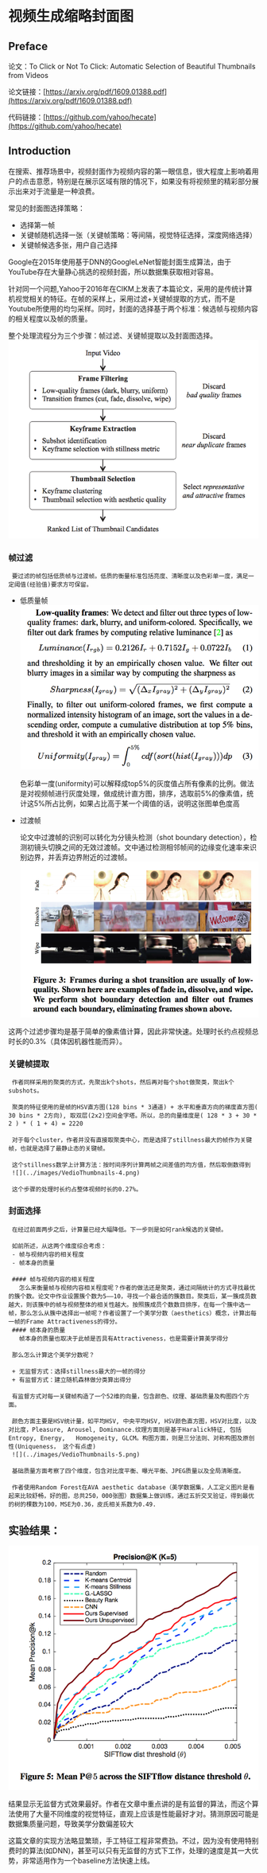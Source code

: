 # 视频生成缩略封面图

## Preface

论文：To Click or Not To Click: Automatic Selection of Beautiful Thumbnails from Videos

论文链接：[https://arxiv.org/pdf/1609.01388.pdf](https://arxiv.org/pdf/1609.01388.pdf)

代码链接：[https://github.com/yahoo/hecate](https://github.com/yahoo/hecate)

## Introduction

   在搜索、推荐场景中，视频封面作为视频内容的第一眼信息，很大程度上影响着用户的点击意愿，特别是在展示区域有限的情况下，如果没有将视频里的精彩部分展示出来对于流量是一种浪费。

   常见的封面图选择策略：
   * 选择第一帧
   * 关键帧随机选择一张（关键帧策略：等间隔，视觉特征选择，深度网络选择）
   * 关键帧候选多张，用户自己选择

   Google在2015年使用基于DNN的GoogleLeNet智能封面生成算法，由于YouTube存在大量静心挑选的视频封面，所以数据集获取相对容易。

   针对同一个问题,Yahoo于2016年在CIKM上发表了本篇论文，采用的是传统计算机视觉相关的特征。在帧的采样上，采用过滤+关键帧提取的方式，而不是Youtube所使用的均匀采样。同时，封面的选择基于两个标准：候选帧与视频内容的相关程度以及帧的质量。

   整个处理流程分为三个步骤：帧过滤、关键帧提取以及封面图选择。
   ![视频缩略图生成流程](../images/VedioThumbnails-diagram-1.png)

   ### 帧过滤
     要过滤的帧包括低质帧与过渡帧。低质的衡量标准包括亮度、清晰度以及色彩单一度，满足一定阈值(经验值)要求方可保留。
   - 低质量帧
     ![](../images/VedioThumbnails-2.png)
 
     色彩单一度(uniformity)可以解释成top5%的灰度值占所有像素的比例。做法是对视频帧进行灰度处理，做成统计直方图，排序，选取前5%的像素值，统计这5%所占比例，如果占比高于某一个阈值的话，说明这张图单色度高
   - 过渡帧
  
     论文中过渡帧的识别可以转化为分镜头检测（shot boundary detection），检测初镜头切换之间的无效过渡帧。文中通过检测相邻帧间的边缘变化速率来识别边界，并丢弃边界附近的过渡帧。
     ![](../images/VedioThumbnails-3.png)

   这两个过滤步骤均是基于简单的像素值计算，因此非常快速。处理时长约点视频总时长的0.3%（具体因机器性能而异）。


   ### 关键帧提取
     作者同样采用的聚类的方式，先聚出k个shots，然后再对每个shot做聚类，聚出k个subshots。

     聚类的特征使用的是帧的HSV直方图(128 bins * 3通道) + 水平和垂直方向的梯度直方图( 30 bins * 2方向), 取双层(2x2)空间金字塔。所以，总的向量维度是( 128 * 3 + 30 * 2 ) * ( 1 + 4) = 2220

     对于每个cluster，作者并没有直接取聚类中心，而是选择了stillness最大的帧作为关键帧，也就是选择了最静止态的关键帧。

     这个stillness数学上计算方法：按时间序列计算两帧之间差值的均方值，然后取倒数得到
     ![](../images/VedioThumbnails-4.png)

     这个步骤的处理时长约占整体视频时长的0.27%。

   ### 封面选择
     在经过前面两步之后，计算量已经大幅降低。下一步则是如何rank候选的关键帧。

     如前所述，从这两个维度综合考虑：
     - 帧与视频内容的相关程度
     - 帧本身的质量

     #### 帧与视频内容的相关程度
       怎么来衡量帧与视频内容相关程度呢？作者的做法还是聚类，通过间隔统计的方式寻找最优的簇个数。论文中作业设置簇个数为5——10，寻找一个最合适的簇数目。聚类后，某一簇成员数越大，则该簇中的帧与视频整体的相关性越大。按照簇成员个数数目排序，在每一个簇中选一帧，那么怎么从簇中选择出一帧呢？作者设置了一个美学分数（aesthetics）概念，计算出每一帧的Frame Attractiveness的得分。
     #### 帧本身的质量
       帧本身的质量也取决于此帧是否具有Attractiveness，也是需要计算美学得分

     那么怎么计算这个美学分数呢？

     + 无监督方式：选择stillness最大的一帧的得分
     + 有监督方式：建立随机森林做分类算出得分

     有监督方式对每一关键帧构造了一个52维的向量，包含颜色、纹理、基础质量及构图四个方面。

     颜色方面主要是HSV统计量，如平均HSV, 中央平均HSV, HSV颜色直方图，HSV对比度，以及对比度，Pleasure, Arousel, Dominance.纹理方面则是基于Haralick特征, 包括Entropy, Energy,   Homogeneity, GLCM。构图方面，则是三分法则、对称构图及原创性(Uniqueness， 这个有点虚)
     ![](../images/VedioThumbnails-5.png)

     基础质量方面考察了四个维度，包含对比度平衡、曝光平衡、JPEG质量以及全局清晰度。

     作者使用Random Forest在AVA aesthetic database（美学数据集，人工定义图片是看起来比较舒畅，好的图，总共250，000张图）数据集上做训练，通过五折交叉验证，得到最优的树的棵数为100，MSE为0.36，皮氏相关系数为0.49.


## 实验结果：
![](../images/VedioThumbnails-6.png)

结果显示无监督方式效果最好。作者在文章中重点讲的是有监督的算法，而这个算法使用了大量不同维度的视觉特征，直观上应该是性能最好才对。猜测原因可能是数据集质量问题，导致美学分数偏差较大

这篇文章的实现方法略显繁琐，手工特征工程非常费劲。不过，因为没有使用特别费时的算法(如DNN)，甚至可以只有无监督的方式下工作，处理的速度是其一大优势，非常适用作为一个baseline方法快速上线。

